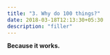 ```yaml
---
title: "3. Why do 100 things?"
date: 2018-03-18T12:13:30+05:30
description: "filler"
---
```

  

**Because it works.**

